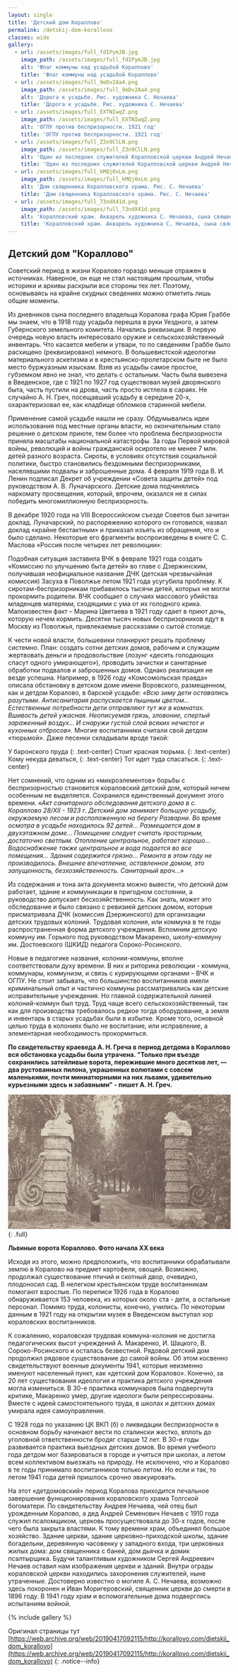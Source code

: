 ```yaml
---
layout: single
title: 'Детский дом Кораллово'
permalink: /detskij-dom-korallovo
classes: wide
gallery:
  - url: /assets/images/full_fdIPymJB.jpg
    image_path: /assets/images/full_fdIPymJB.jpg
    alt: 'Флаг коммуны над усадьбой Кораллово'
    title: 'Флаг коммуны над усадьбой Кораллово'
  - url: /assets/images/full_9eDv2Aa4.png
    image_path: /assets/images/full_9eDv2Aa4.png
    alt: 'Дорога к усадьбе. Рис. художника С. Нечаева'
    title: 'Дорога к усадьбе. Рис. художника С. Нечаева'
  - url: /assets/images/full_EXTNIwqZ.png
    image_path: /assets/images/full_EXTNIwqZ.png
    alt: 'ОГПУ против беспризорности. 1921 год'
    title: 'ОГПУ против беспризорности. 1921 год'
  - url: /assets/images/full_Z3n9ClLN.png
    image_path: /assets/images/full_Z3n9ClLN.png
    alt: 'Один из последних служителей Коралловской церкви Андрей Нечаев'
    title: 'Один из последних служителей Коралловской церкви Андрей Нечаев'
  - url: /assets/images/full_kMQj0xLm.png
    image_path: /assets/images/full_kMQj0xLm.png
    alt: 'Дом священника Коралловского храма. Рис. С. Нечаева'
    title: 'Дом священника Коралловского храма. Рис. С. Нечаева'
  - url: /assets/images/full_73ndX41d.png
    image_path: /assets/images/full_73ndX41d.png
    alt: 'Коралловский храм. Акварель художника С. Нечаева, сына священника'
    title: 'Коралловский храм. Акварель художника С. Нечаева, сына священника'
---
```


## Детский дом "Кораллово"

Советский период в жизни Коралово гораздо меньше отражен в источниках. Наверное, он еще не стал настоящим прошлым, чтобы историки и архивы раскрыли все стороны тех лет. Поэтому, основываясь на крайне скудных сведениях можно отметить лишь общие моменты.

Из дневников сына последнего владельца Коралова графа Юрия Граббе мы знаем, что в 1918 году усадьба перешла в руки Уездного, а затем Губернского земельного комитета. Начались реквизиции. В первую очередь новую власть интересовало оружие и сельскохозяйственный инвентарь. Что касается мебели и утвари, то по сведениям Граббе было расхищено (реквизировано) немного. В большевистской идеологии материального аскетизма и в крестьянско-пролетарском быте не было место буржуазным изыскам. Взяв из усадьбы самое простое, губземком явно не знал, что делать с остальным. Часть была вывезена в Введенское, где с 1921 по 1927 год существовал музей дворянского быта, часть пустили на дрова, часть просто истлела в сараях. Не случайно А. Н. Греч, посещавший усадьбу в середине 20-х, охарактеризовал ее, как кладбище обломков старинной мебели.

Применение самой усадьбе нашли не сразу. Обдумывались идеи использования под местные органы власти, но окончательным стало решение о детском приюте, тем более что проблема беспризорности приняла масштабы национальной катастрофы. За годы Первой мировой войны, революций и войны гражданской осиротело не менее 7 млн. детей разного возраста. Сироты, в условиях отсутствия социальной политики, быстро становились бездомными беспризорниками, населявшими подвалы и заброшенные дома. 4 февраля 1919 года В. И. Ленин подписал Декрет об учреждении «Совета защиты детей» под руководством А. В. Луначарского. Детские дома подчинялись наркомату просвещения, который, впрочем, оказался не в силах победить многомиллионную беспризорность.

В декабре 1920 года на VIII Всероссийском съезде Советов был зачитан доклад. Луначарский, по распоряжению которого он готовился, назвал доклад «крайне бестактным» и приказал изъять из обращения, что и было сделано. Некоторые его фрагменты воспроизведены в книге С. С. Маслова «Россия после четырех лет революции»:

Подобная ситуация заставила ВЧК в феврале 1921 года создать «Комиссию по улучшению быта детей» во главе с Дзержинским, получившая неофициальное название ДЧК (детская чрезвычайная комиссия) Засуха в Поволжье летом 1921 года усугубила проблему. К сиротам-беспризорникам прибавилось тысячи детей, которых не могли прокормить родители. ВЧК сообщает о случаях массового убийства младенцев матерями, сходящими с ума от их голодного крика. Малоизвестен факт – Марина Цветаева в 1921 году сдает в приют дочь, которую нечем кормить. Десятки тысяч новых беспризорников едут в Москву из Поволжья, привлекаемые рассказами о сытой столице.

К чести новой власти, большевики планируют решать проблему системно. План: создать сотни детских домов, рабочим и служащим жертвовать деньги и продовольствие (лозунг «десять голодающих спасут одного умирающего»), проводить зачистки и санитарные обработки подвалов и заброшенных домов. Однако реализация не везде успешна. Например, в 1926 году «Комсомольская правда» описала обстановку в детском доме имени Воровского, размещенном, как и детдом Коралово, в барской усадьбе: *«Всю зиму дети оставались разутыми. Антисанитария распускается пышным цветом… Естественные потребности дети отправляют тут же в комнатах. Вшивость детей ужасная. Неописуемая грязь, зловоние, спертый зараженный воздух… И снаружи густой слой всяких нечистот и кухонных отбросов».* Многие воспитанники считали свой детдом «тюрьмой». Даже песенки складывали вроде такой:

У баронского пруда
{: .text-center}
Стоит красная тюрьма.
{: .text-center}
Кому некуда деваться,
{: .text-center}
Тот идет туда спасаться.
{: .text-center}

Нет сомнений, что одним из «микроэлементов» борьбы с беспризорностью становится кораловский детский дом, который ничем особенным не выделяется. Сохранился единственный документ этого времени. *«Акт санитарного обследования детского дома в с. Кораллово 28/XII - 1923 г. Детский дом занимает большую усадьбу, окружаемую лесом и расположенную на берегу Разварни. Во время осмотра в усадьбе находилось 92 детей… Размещается дом в двухэтажном доме… Помещение следует считать просторным, достаточно светлым. Отопление центральное, работает хорошо…Водоснабжение также центральное и вода подается во все помещения… Здания содержится грязно… Ремонта в этом году не производилось. Внешнее впечатление, оставленное домом, это запущенность, безхозяйственность. Санитарный врач…»*

Из содержания и тона акта документа можно вывести, что детский дом работает, здание и коммуникации в пригодном состоянии, а руководство допускает бесхозяйственность. Как знать, может это обследование и было связано с ревизией детских домом, которые присматривала ДЧК (комиссия Дзержинского) для организации детских трудовых колоний. Трудовая колония, или коммуна в те годы распространенная форма детского учреждения. Вспомним детскую коммуну им. Горького под руководством Макаренко, школу-коммуну им. Достоевского (ШКИД) педагога Сороко-Росинского.

Новые в педагогике названия, колонии-коммуны, вполне соответствовали духу времени. В них и риторика революции - коммуна, коммунары, коммунизм, и связь с курирующими органами – ВЧК и ОГПУ. Не стоит забывать, что большинство воспитанников имели криминальный опыт и частично коммуны рассматривались как детские исправительные учреждения. Но главной содержательной линией колоний-коммун был труд. Труд чаще всего сельскохозяйственный, так как для производства требовалось редкое тогда оборудование, а земля и инвентарь в старых усадьбах были в избытке. Кроме того, основной целью труда в колониях было не воспитание, или исправление, а элементарная необходимость прокормиться.

**По свидетельству краеведа А. Н. Греча в период детдома в Кораллово вся обстановка усадьбы была утрачена. "Только при въезде сохранились затейливые ворота, пережившие много десятков лет, — два рустованных пилона, украшенных волютами с совсем маленькими, почти миниатюрными на них львами, удивительно курьезными здесь и забавными" - пишет А. Н. Греч.**

![full](/assets/images/full_PlJVqYzC.jpg)
{: .full}

**Львиные ворота Кораллово. Фото начала XX века**

Исходя из этого, можно предположить, что воспитанники обрабатывали землю в Коралово на предмет картофеля, овощей. Возможно, продолжал существование птичий и скотный двор, очевидно, плодоносил сад. В нелегком крестьянском труде воспитанникам помогают взрослые. По переписи 1926 года в Коралово обнаруживается 153 человека, из которых около ста - дети, а остальные персонал. Помимо труда, колонисты, конечно, учились. По некоторым данным в 1921 году на открытии музея в Введенском выступал хор кораловских воспитанников.

К сожалению, кораловская трудовая коммуна-колония не достигла педагогических высот учреждений А. Макаренко, И. Шацкого, В. Сороко-Росинского и осталась безвестной. Рядовой детский дом продолжил рядовое существование до самой войны. Об этом косвенно свидетельствуют военные документы 1941, которые неизменно именуют населенный пункт, как «детский дом Коралово». Конечно, за 20 лет существования идеология и практика детского учреждения могла измениться. В 30-е практика коммунаров была подвергнута критике, Макаренко умер, другие идеологи были репрессированы. Вместе с идеей самостоятельного труда, в школах и детских домах умирала идея самоуправления.

С 1928 года по указанию ЦК ВКП (б) о ликвидации беспризорности в основном борьбу начинают вести по сталински жестко, вплоть до уголовной ответственности бродяг старше 12 лет. В 30-е годы развивается практика выездных детских домов. Во время учебного года детдом мог базироваться в городе и учиться при школах, а летом всем коллективом выезжать на природу. Не исключено, что и Коралово в те годы принимало воспитанников только летом. Но если и так, то летом 1941 года детей пришлось срочно эвакуировать.

На этот «детдомовский» период Коралова приходится печальное завершение функционирования кораловского храма Толгской богоматери. По свидетельству Андрея Нечаева, чей отец был урожденным Коралово, а дед Андрей Семенович Нечаев с 1910 года служил псаломщиком, церковь просуществовала до 30-х годов, после чего была закрыта властями. К тому времени храм, объединял большое хозяйство. Здание церкви, здание церковно-приходской школы, здание богадельни, деревянную часовенку у западного входа, три церковных жилых дома: дом священника с баней, дом дьячка и домик псалтырщика. Будучи талантливым художником Сергей Андреевич Нечаев оставил нам изображения церкви и зданий. Внутри ограды кораловской церкви находились захоронения служителей, ныне утраченные. Достоверно известно о могиле А. С. Нечаева, возможно здесь похоронен и Иван Моригеровский, священник церкви до смерти в 1896 году. В 1941 году храм и вспомогательные дома подверглись испытаниям войной.

{% include gallery %}

Оригинал страницы тут [https://web.archive.org/web/20190417092115/http://korallovo.com/dietskii_dom_korallovo](https://web.archive.org/web/20190417092115/http://korallovo.com/dietskii_dom_korallovo)
{: .notice--info}
